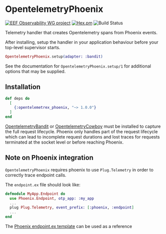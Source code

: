 # OpentelemetryPhoenix

[![EEF Observability WG project](https://img.shields.io/badge/EEF-Observability-black)](https://github.com/erlef/eef-observability-wg)
[![Hex.pm](https://img.shields.io/hexpm/v/opentelemetrex_phoenix)](https://hex.pm/packages/opentelemetrex_phoenix)
![Build Status](https://github.com/opentelemetry-beam/opentelemetry_phoenix/workflows/Tests/badge.svg)

Telemetry handler that creates Opentelemetry spans from Phoenix events.

After installing, setup the handler in your application behaviour before your
top-level supervisor starts.

```elixir
OpentelemetryPhoenix.setup(adapter: :bandit)
```

See the documentation for `OpentelemetryPhoenix.setup/1` for additional options that
may be supplied.

## Installation

```elixir
def deps do
  [
    {:opentelemetrex_phoenix, "~> 1.0.0"}
  ]
end
```

[OpentelemetryBandit](https://hex.pm/packages/opentelemetrex_bandit) or [OpentelemetryCowboy](https://hex.pm/packages/opentelemetrex_cowboy) must be installed to capture the full
request lifecycle. Phoenix only handles part of the request lifecycle which can lead
to incomplete request durations and lost traces for requests terminated at the socket
level or before reaching Phoenix.

## Note on Phoenix integration

`OpentelemetryPhoenix` requires phoenix to use `Plug.Telemetry` in order to correctly trace endpoint calls.

The `endpoint.ex` file should look like:

```Elixir
defmodule MyApp.Endpoint do
  use Phoenix.Endpoint, otp_app: :my_app
  ...
  plug Plug.Telemetry, event_prefix: [:phoenix, :endpoint]
  ...
end
```

The [Phoenix endpoint.ex template](https://github.com/phoenixframework/phoenix/blob/v1.6.0/installer/templates/phx_web/endpoint.ex#L39) can be used as a reference
